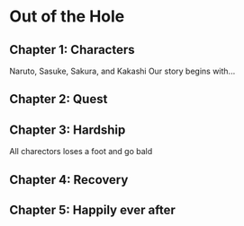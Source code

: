 # Out of the Hole

## Chapter 1: Characters
Naruto, Sasuke, Sakura, and Kakashi
Our story begins with...


## Chapter 2: Quest


## Chapter 3: Hardship
All charectors loses a foot and go bald
## Chapter 4: Recovery


## Chapter 5: Happily ever after

